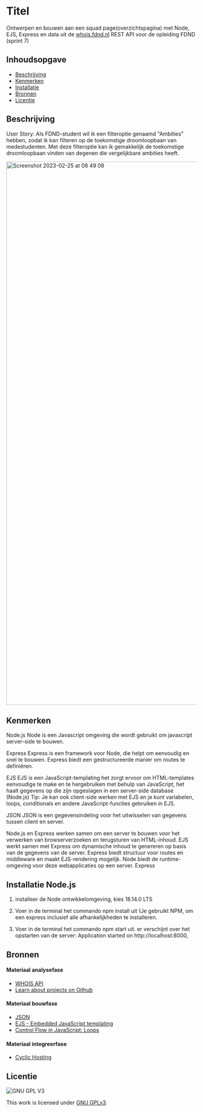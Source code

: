 
# Titel
Ontwerpen en bouwen aan een squad page(overzichtspagina) met Node, EJS, Express en data uit de [whois.fdnd.nl](https://whois.fdnd.nl/) REST API voor de opleiding FDND (sprint 7)

## Inhoudsopgave

  * [Beschrijving](#beschrijving)
  * [Kenmerken](#kenmerken)
  * [Installatie](#installatie)
  * [Bronnen](#bronnen)
  * [Licentie](#licentie)

## Beschrijving
User Story: Als FDND-student wil ik een filteroptie genaamd "Ambities" hebben, zodat ik kan filteren op de toekomstige droomloopbaan van medestudenten. Met deze filteroptie kan ik gemakkelijk de toekomstige droomloopbaan vinden van degenen die vergelijkbare ambities heeft.

<img width="1437" alt="Screenshot 2023-02-25 at 08 49 08" src="https://user-images.githubusercontent.com/106346778/221345648-2d84eaaa-a465-4dae-9381-b3569ffc53b3.png">
<!-- Voeg een link toe naar Github Pages 🌐-->

## Kenmerken
Node.js
Node is een Javascript omgeving die wordt gebruikt om javascript server-side te bouwen.

Express
Express is een framework voor Node, die helpt om eenvoudig en snel te bouwen. Express biedt een gestructureerde manier om routes te definiëren.

EJS
EJS is een JavaScript-templating het zorgt ervoor om HTML-templates eenvoudige te make en te hergebruiken met behulp van JavaScript, het haalt gegevens op die zijn opgeslagen in een server-side database (Node.js) Tip: Je kan ook client-side werken met EJS en je kunt variabelen, loops, conditionals en andere JavaScript-functies gebruiken in EJS.

JSON
JSON is een gegevensindeling voor het uitwisselen van gegevens tussen client en server.

Node.js en Express werken samen om een server te bouwen voor het verwerken van browserverzoeken en terugsturen van HTML-inhoud. EJS werkt samen met Express om dynamische inhoud te genereren op basis van de gegevens van de server. Express biedt structuur voor routes en middleware en maakt EJS-rendering mogelijk. Node biedt de runtime-omgeving voor deze webapplicaties op een server. Express

## Installatie Node.js
1. installeer de Node ontwikkelomgeving, kies 18.14.0 LTS

2. Voer in de terminal het commando npm install uit (Je gebruikt NPM, om een express inclusief alle afhankelijkheden te installeren.

3.  Voer in de terminal het commando npm start uit. er verschijnt over het opstarten van de server: Application started on http://localhost:8000, 

<!-- Bij Installatie staat stap-voor-stap beschreven hoe je de development omgeving moet inrichten om aan de repository te kunnen werken. -->

## Bronnen

#### Materiaal analysefase
- [WHOIS API](https://whois.fdnd.nl)
- [Learn about projects on Github](https://docs.github.com/en/issues/planning-and-tracking-with-projects/learning-about-projects/about-projects)

#### Materiaal bouwfase

- [JSON](https://developer.mozilla.org/en-US/docs/Web/JavaScript/Reference/Global_Objects/JSON)
- [EJS - Embedded JavaScript templating](https://ejs.co)
- [Control Flow in JavaScript: Loops](https://dev.to/pszponder/control-flow-in-javascript-loops-26bd)

#### Materiaal integreerfase

- [Cyclic Hosting](https://www.cyclic.sh/)

## Licentie

![GNU GPL V3](https://www.gnu.org/graphics/gplv3-127x51.png)

This work is licensed under [GNU GPLv3](./LICENSE).
